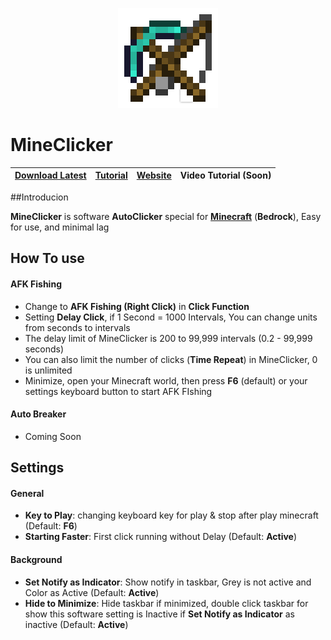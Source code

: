 <p align="center">
  <img src="MineClicker/Resources/Fishing_Rod.png">
</p>

# MineClicker

| [Download Latest](https://github.com/ianpwk/MineClicker/releases/latest/download/MineClickerBeta.zip)  | [Tutorial](https://github.com/yansaan/MineClicker#how-to-use) | [Website](https://yansaan.carrd.co/#mineclicker) | Video Tutorial (Soon)
| ------------- | ------------- | ------------- | ------------- |

##Introducion

**MineClicker** is software **AutoClicker** special for [**Minecraft**](http://minecraft.net) (**Bedrock**), Easy for use, and minimal lag

## How To use

#### AFK Fishing

- Change to **AFK Fishing (Right Click)** in **Click Function**
- Setting **Delay Click**, if 1 Second = 1000 Intervals, You can change units from seconds to intervals
- The delay limit of MineClicker is 200 to 99,999 intervals (0.2 - 99,999 seconds)
- You can also limit the number of clicks (**Time Repeat**) in MineClicker, 0 is unlimited
- Minimize, open your Minecraft world, then press **F6** (default) or your settings keyboard button to start AFK FIshing

#### Auto Breaker

- Coming Soon

## Settings

#### General

- **Key to Play**: changing keyboard key for play & stop after play minecraft (Default: **F6**)
- **Starting Faster**: First click running without Delay (Default: **Active**)

#### Background

- **Set Notify as Indicator**: Show notify in taskbar, Grey is not active and Color as Active (Default: **Active**)
- **Hide to Minimize**: Hide taskbar if minimized, double click taskbar for show this software setting is Inactive if **Set Notify as Indicator** as inactive (Default: **Active**)
